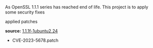 As OpenSSL 1.1.1 series has reached end of life. This project is to apply some security fixes

applied patches

**source:** [1.1.1f-1ubuntu2.24](https://launchpad.net/ubuntu/+source/openssl/1.1.1f-1ubuntu2.24)
- CVE-2023-5678.patch

